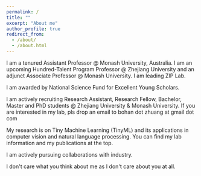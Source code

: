 ```yaml
---
permalink: /
title: ""
excerpt: "About me"
author_profile: true
redirect_from: 
  - /about/
  - /about.html
---
```


I am a tenured Assistant Professor @ Monash University, Australia. I am an upcoming Hundred-Talent Program Professor @ Zhejiang University and an adjunct Associate Professor @ Monash University. I am leading ZIP Lab.

I am awarded by National Science Fund for Excellent Young Scholars.

I am actively recruiting Research Assistant, Research Fellow, Bachelor, Master and PhD students @ Zhejiang University & Monash University. If you are interested in my lab, pls drop an email to bohan dot zhuang at gmail dot com


My research is on Tiny Machine Learning (TinyML) and its applications in computer vision and natural language processing. You can find my lab information and my publications at the top. 

I am actively pursuing collaborations with industry.

I don't care what you think about me as I don't care about you at all.
